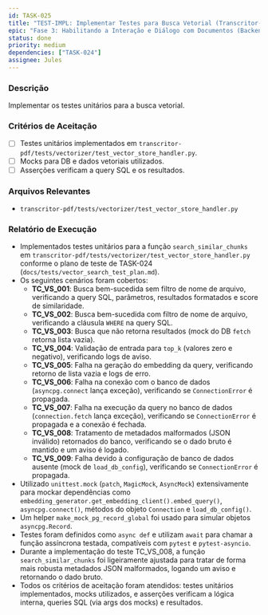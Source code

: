 ```yaml
---
id: TASK-025
title: "TEST-IMPL: Implementar Testes para Busca Vetorial (Transcritor-PDF)"
epic: "Fase 3: Habilitando a Interação e Diálogo com Documentos (Backend do Transcritor-PDF)"
status: done
priority: medium
dependencies: ["TASK-024"]
assignee: Jules
---
```


### Descrição

Implementar os testes unitários para a busca vetorial.

### Critérios de Aceitação

- [ ] Testes unitários implementados em `transcritor-pdf/tests/vectorizer/test_vector_store_handler.py`.
- [ ] Mocks para DB e dados vetoriais utilizados.
- [ ] Asserções verificam a query SQL e os resultados.

### Arquivos Relevantes

* `transcritor-pdf/tests/vectorizer/test_vector_store_handler.py`

### Relatório de Execução

- Implementados testes unitários para a função `search_similar_chunks` em `transcritor-pdf/tests/vectorizer/test_vector_store_handler.py` conforme o plano de teste de TASK-024 (`docs/tests/vector_search_test_plan.md`).
- Os seguintes cenários foram cobertos:
    - **TC_VS_001**: Busca bem-sucedida sem filtro de nome de arquivo, verificando a query SQL, parâmetros, resultados formatados e score de similaridade.
    - **TC_VS_002**: Busca bem-sucedida com filtro de nome de arquivo, verificando a cláusula `WHERE` na query SQL.
    - **TC_VS_003**: Busca que não retorna resultados (mock do DB `fetch` retorna lista vazia).
    - **TC_VS_004**: Validação de entrada para `top_k` (valores zero e negativo), verificando logs de aviso.
    - **TC_VS_005**: Falha na geração do embedding da query, verificando retorno de lista vazia e logs de erro.
    - **TC_VS_006**: Falha na conexão com o banco de dados (`asyncpg.connect` lança exceção), verificando se `ConnectionError` é propagada.
    - **TC_VS_007**: Falha na execução da query no banco de dados (`connection.fetch` lança exceção), verificando se `ConnectionError` é propagada e a conexão é fechada.
    - **TC_VS_008**: Tratamento de metadados malformados (JSON inválido) retornados do banco, verificando se o dado bruto é mantido e um aviso é logado.
    - **TC_VS_009**: Falha devido à configuração de banco de dados ausente (mock de `load_db_config`), verificando se `ConnectionError` é propagada.
- Utilizado `unittest.mock` (`patch`, `MagicMock`, `AsyncMock`) extensivamente para mockar dependências como `embedding_generator.get_embedding_client().embed_query()`, `asyncpg.connect()`, métodos do objeto `Connection` e `load_db_config()`.
- Um helper `make_mock_pg_record_global` foi usado para simular objetos `asyncpg.Record`.
- Testes foram definidos como `async def` e utilizam `await` para chamar a função assíncrona testada, compatíveis com `pytest` e `pytest-asyncio`.
- Durante a implementação do teste TC_VS_008, a função `search_similar_chunks` foi ligeiramente ajustada para tratar de forma mais robusta metadados JSON malformados, logando um aviso e retornando o dado bruto.
- Todos os critérios de aceitação foram atendidos: testes unitários implementados, mocks utilizados, e asserções verificam a lógica interna, queries SQL (via args dos mocks) e resultados.
